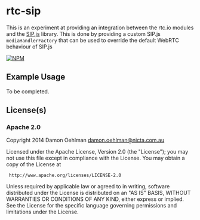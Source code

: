 # rtc-sip

This is an experiment at providing an integration between the rtc.io modules
and the [SIP.js](https://github.com/onsip/SIP.js) library.  This is done by
providing a custom SIP.js `mediaHandlerFactory` that can be used to override
the default WebRTC behaviour of SIP.js


[![NPM](https://nodei.co/npm/rtc-sip.png)](https://nodei.co/npm/rtc-sip/)



## Example Usage

To be completed.

## License(s)

### Apache 2.0

Copyright 2014 Damon Oehlman <damon.oehlman@nicta.com.au>

   Licensed under the Apache License, Version 2.0 (the "License");
   you may not use this file except in compliance with the License.
   You may obtain a copy of the License at

     http://www.apache.org/licenses/LICENSE-2.0

   Unless required by applicable law or agreed to in writing, software
   distributed under the License is distributed on an "AS IS" BASIS,
   WITHOUT WARRANTIES OR CONDITIONS OF ANY KIND, either express or implied.
   See the License for the specific language governing permissions and
   limitations under the License.
